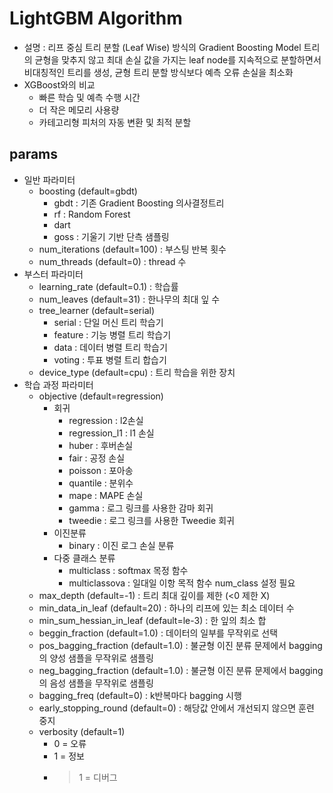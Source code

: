 # LightGBM Algorithm
- 설명 : 리프 중심 트리 분할 (Leaf Wise) 방식의 Gradient Boosting Model
        트리의 균형을 맞추지 않고 최대 손실 값을 가지는 leaf node를 지속적으로 분할하면서 비대칭적인 트리를 생성, 균형 트리 분할 방식보다 예측 오류 손실을 최소화
- XGBoost와의 비교
    + 빠른 학습 및 예측 수행 시간
    + 더 작은 메모리 사용량
    + 카테고리형 피처의 자동 변환 및 최적 분할
## params
* 일반 파라미터
    + boosting (default=gbdt)
        - gbdt : 기존 Gradient Boosting 의사결정트리
        - rf : Random Forest
        - dart
        - goss : 기울기 기반 단측 샘플링
    + num_iterations (default=100) : 부스팅 반복 횟수
    + num_threads (default=0) : thread 수
* 부스터 파라미터
    + learning_rate (default=0.1) : 학습률
    + num_leaves (default=31) : 한나무의 최대 잎 수
    + tree_learner (default=serial)
        - serial : 단일 머신 트리 학습기
        - feature : 기능 병렬 트리 학습기
        - data : 데이터 병렬 트리 학습기
        - voting : 투표 병렬 트리 합습기
    + device_type (default=cpu) : 트리 학습을 위한 장치
* 학습 과정 파라미터
    + objective (default=regression)
        - 회귀
            - regression : l2손실
            - regression_l1 : l1 손실
            - huber : 후버손실
            - fair : 공정 손실
            - poisson : 포아송
            - quantile : 분위수
            - mape : MAPE 손실
            - gamma : 로그 링크를 사용한 감마 회귀
            - tweedie : 로그 링크를 사용한 Tweedie 회귀
        - 이진분류
            - binary : 이진 로그 손실 분류
        - 다중 클래스 분류
            - multiclass : softmax 목정 함수
            - multiclassova : 일대일 이항 목적 함수
            num_class 설정 필요
    + max_depth (default=-1) : 트리 최대 깊이를 제한 (<0 제한 X)
    + min_data_in_leaf (default=20) : 하나의 리프에 있는 최소 데이터 수
    + min_sum_hessian_in_leaf (default=le-3) : 한 잎의 최소 합
    + beggin_fraction (default=1.0) : 데이터의 일부를 무작위로 선택
    + pos_bagging_fraction (default=1.0) : 불균형 이진 분류 문제에서 bagging의 양성 샘플을 무작위로 샘플링
    + neg_bagging_fraction (default=1.0) : 불균형 이진 분류 문제에서 bagging의 음성 샘플을 무작위로 샘플링
    + bagging_freq (default=0) : k반복마다 bagging 시행
    + early_stopping_round (default=0) : 해당값 안에서 개선되지 않으면 훈련 중지
    + verbosity (default=1)
        - 0 = 오류
        - 1 = 정보
        - > 1 = 디버그


## 